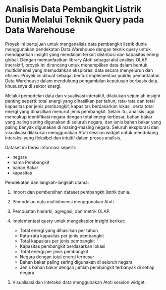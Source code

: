 # Analisis Data Pembangkit Listrik Dunia Melalui Teknik Query pada Data Warehouse

Proyek ini bertujuan untuk menganalisis data pembangkit listrik dunia menggunakan pendekatan Data Warehouse dengan teknik query untuk mendapatkan insight yang mendalam terkait distribusi dan kapasitas energi global. Dengan memanfaatkan library Atoti sebagai alat analisis OLAP interaktif, proyek ini dirancang untuk menampilkan data dalam bentuk multidimensi yang memudahkan eksplorasi data secara menyeluruh dan efisien. Proyek ini dibuat sebagai bentuk implementasi praktis pemanfaatan Data Warehouse dalam mendukung pengambilan keputusan berbasis data, khususnya di sektor energi.

Melalui pemodelan data dan visualisasi interaktif, dilakukan sejumlah insight penting seperti: total energi yang dihasilkan per tahun, rata-rata dan total kapasitas per jenis pembangkit, kapasitas berdasarkan lokasi, serta total energi yang dihasilkan menurut jenis pembangkit. Selain itu, analisis juga mencakup identifikasi negara dengan total energi terbesar, bahan bakar yang paling sering digunakan di seluruh negara, dan jenis bahan bakar yang paling banyak digunakan di masing-masing negara. Seluruh eksplorasi dan visualisasi dilakukan menggunakan Atoti session widget untuk mendukung interaksi yang fleksibel dan intuitif dalam proses analisis.

Dataset ini berisi informasi seperti:

- negara
- nama Pembangkit
- bahan Bakar
- kapasitas

Pendekatan dan langkah-langkah utama:
1. Import dan pembersihan dataset pembangkit listrik dunia.
2. Pemodelan data multidimensi menggunakan Atoti.
3. Pembuatan hierarki, agregasi, dan metrik OLAP.
4. Implementasi query untuk mengeksplor insight berikut: 
    - Total energi yang dihasilkan per tahun  
    - Rata-rata kapasitas per jenis pembangkit  
    - Total kapasitas per jenis pembangkit  
    - Kapasitas pembangkit berdasarkan lokasi  
    - Total energi per jenis pembangkit  
    - Negara dengan total energi terbesar  
    - Bahan bakar paling sering digunakan di seluruh negara  
    - Jenis bahan bakar dengan jumlah pembangkit terbanyak di setiap negara

5. Visualisasi dan interaksi data menggunakan Atoti session widget.